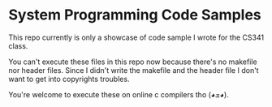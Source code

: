 # System Programming Code Samples
This repo currently is only a showcase of code sample I wrote for the CS341 class. 

You can't execute these files in this repo now because there's no makefile nor header files. Since I didn't write the makefile and the header file I don't want to get into copyrights troubles. 

You're welcome to execute these on online c compilers tho (◕ܫ◕).